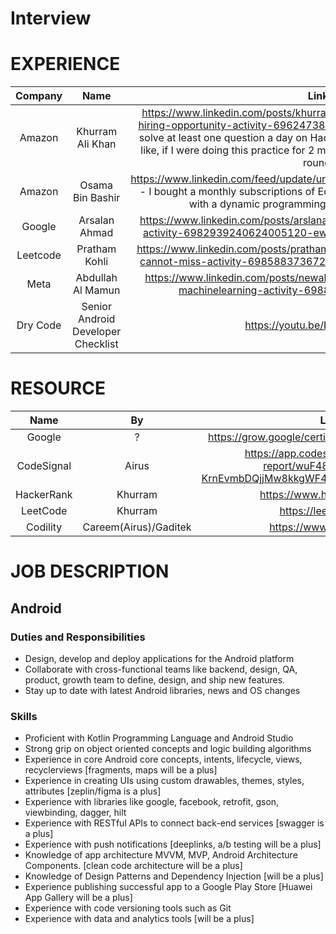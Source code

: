 # Interview

# EXPERIENCE

Company|Name|Link
:-:|:-:|:-:
Amazon|Khurram Ali Khan|https://www.linkedin.com/posts/khurram-ali-khan-682970163_amazon-hiring-opportunity-activity-6962473827410788352--RMd - I suggest to solve at least one question a day on HackerRank or LeetCode because I feel like, if I were doing this practice for 2 months I could have qualified the final round.
Amazon|Osama Bin Bashir|https://www.linkedin.com/feed/update/urn:li:activity:6971416687526981632/ - I bought a monthly subscriptions of Educative, Inc. and LeetCode I started with a dynamic programming course on Educative, Inc.
Google|Arsalan Ahmad|https://www.linkedin.com/posts/arslanahmad_google-sde-datastructures-activity-6982939240624005120-ewHQ - Google Interview Guide 2022
Leetcode|Pratham Kohli|https://www.linkedin.com/posts/pratham-kohli_topleetcodeposts-that-you-cannot-miss-activity-6985883736722583553-ucr6 - top leet code post 
Meta|Abdullah Al Mamun|https://www.linkedin.com/posts/newabdullah_coding-softwareengineer-machinelearning-activity-6988871617611264000-u0ps 
Dry Code|Senior Android Developer Checklist|https://youtu.be/Rba2NkrRnHE

# RESOURCE

Name|By|Link
:-:|:-:|:-:
Google|?|https://grow.google/certificates/interview-warmup/
CodeSignal|Airus|https://app.codesignal.com/coding-report/wuF48FtfA8xYKhirv-KrnEvmbDQjjMw8kkgWF4vb7M/ctMHd6iqDrQ36NztY
HackerRank|Khurram|https://www.hackerrank.com/
LeetCode|Khurram|https://leetcode.com/
Codility|Careem(Airus)/Gaditek|https://www.codility.com/

# JOB DESCRIPTION

## Android

### Duties and Responsibilities
- Design, develop and deploy applications for the Android platform
- Collaborate with cross-functional teams like backend, design, QA, product, growth team to define, design, and ship new features.
- Stay up to date with latest Android libraries, news and OS changes

### Skills
- Proficient with Kotlin Programming Language and Android Studio
- Strong grip on object oriented concepts and logic building algorithms
- Experience in core Android core concepts, intents, lifecycle, views, recyclerviews [fragments, maps will be a plus]
- Experience in creating UIs using custom drawables, themes, styles, attributes [zeplin/figma is a plus]
- Experience with libraries like google, facebook, retrofit, gson, viewbinding, dagger, hilt
- Experience with RESTful APIs to connect back-end services [swagger is a plus]
- Experience with push notifications [deeplinks, a/b testing will be a plus]
- Knowledge of app architecture MVVM, MVP, Android Architecture Components. [clean code architecture will be a plus]
- Knowledge of Design Patterns and Dependency Injection [will be a plus]
- Experience publishing successful app to a Google Play Store [Huawei App Gallery will be a plus]
- Experience with code versioning tools such as Git
- Experience with data and analytics tools [will be a plus]
